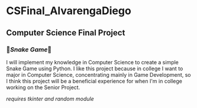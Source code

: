 # CSFinal_AlvarengaDiego
## Computer Science Final Project
### 🐍*Snake Game*🐍
I will implement my knowledge in Computer Science to create a simple Snake Game using Python. I like this project because in college I want to major in Computer Science, concentrating mainly in Game Development, so I think this project will be a beneficial experience for when I'm in college working on the Senior Project.

*requires tkinter and random module*
